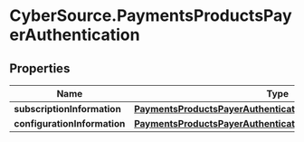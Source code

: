 # CyberSource.PaymentsProductsPayerAuthentication

## Properties
Name | Type | Description | Notes
------------ | ------------- | ------------- | -------------
**subscriptionInformation** | [**PaymentsProductsPayerAuthenticationSubscriptionInformation**](PaymentsProductsPayerAuthenticationSubscriptionInformation.md) |  | [optional] 
**configurationInformation** | [**PaymentsProductsPayerAuthenticationConfigurationInformation**](PaymentsProductsPayerAuthenticationConfigurationInformation.md) |  | [optional] 


